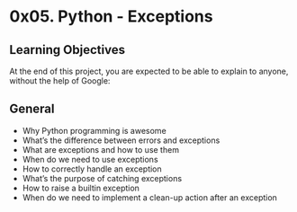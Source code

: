 # 0x05. Python - Exceptions

## Learning Objectives
At the end of this project, you are expected to be able to explain to anyone, without the help of Google:

## General
- Why Python programming is awesome
- What’s the difference between errors and exceptions
- What are exceptions and how to use them
- When do we need to use exceptions
- How to correctly handle an exception
- What’s the purpose of catching exceptions
- How to raise a builtin exception
- When do we need to implement a clean-up action after an exception
